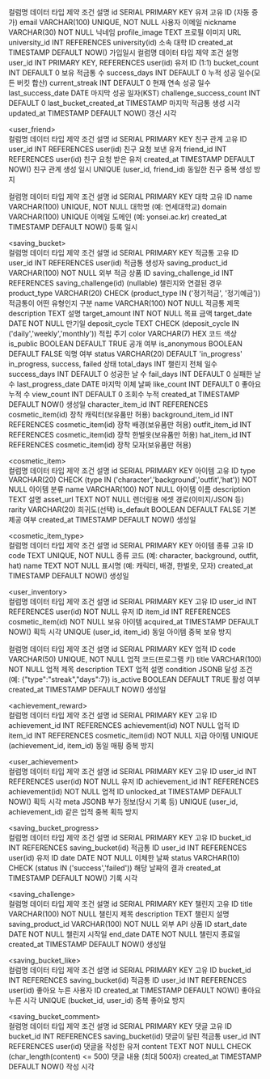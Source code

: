 <user>			
컬럼명	데이터 타입	제약 조건	설명
id	SERIAL	PRIMARY KEY	유저 고유 ID (자동 증가)
email	VARCHAR(100)	UNIQUE, NOT NULL	사용자 이메일
nickname	VARCHAR(30)	NOT NULL	닉네임
profile_image	TEXT		프로필 이미지 URL
university_id	INT	REFERENCES university(id)	소속 대학 ID
created_at	TIMESTAMP	DEFAULT NOW()	가입일시
<user_metrics>			
컬럼명	데이터 타입	제약 조건	설명
user_id 	INT	PRIMARY KEY, REFERENCES user(id)	유저 ID (1:1)
bucket_count	INT	DEFAULT 0	보유 적금통 수
success_days	INT	DEFAULT 0	누적 성공 일수(모든 버킷 합산)
current_streak	INT	DEFAULT 0	현재 연속 성공 일수
last_success_date	DATE		마지막 성공 일자(KST)
challenge_success_count	INT	DEFAULT 0	
last_bucket_created_at	TIMESTAMP		마지막 적금통 생성 시각
updated_at	TIMESTAMP	DEFAULT NOW()	갱신 시각
			
<user_friend>			
컬럼명	데이터 타입	제약 조건	설명
id	SERIAL	PRIMARY KEY	친구 관계 고유 ID
user_id	INT	REFERENCES user(id)	친구 요청 보낸 유저
friend_id	INT	REFERENCES user(id)	친구 요청 받은 유저
created_at	TIMESTAMP	DEFAULT NOW()	친구 관계 생성 일시
UNIQUE	(user_id, friend_id)		동일한 친구 중복 생성 방지
			
<university>			
컬럼명	데이터 타입	제약 조건	설명
id	SERIAL	PRIMARY KEY	대학 고유 ID
name	VARCHAR(100)	UNIQUE, NOT NULL	대학명 (예: 연세대학교)
domain	VARCHAR(100)	UNIQUE	이메일 도메인 (예: yonsei.ac.kr)
created_at	TIMESTAMP	DEFAULT NOW()	등록 일시
			
<saving_bucket>			
컬럼명	데이터 타입	제약 조건	설명
id	SERIAL	PRIMARY KEY	적금통 고유 ID
user_id	INT	REFERENCES user(id)	적금통 생성자
saving_product_id	VARCHAR(100)	NOT NULL	외부 적금 상품 ID
saving_challenge_id	INT	REFERENCES saving_challenge(id) (nullable)	챌린지와 연결된 경우
product_type 	VARCHAR(20)        	CHECK (product_type IN ('정기적금', '정기예금'))        	적금통이 어떤 유형인지 구분
name	VARCHAR(100)	NOT NULL	적금통 제목
description	TEXT		설명
target_amount	INT	NOT NULL	목표 금액
target_date	DATE	NOT NULL	만기일
deposit_cycle	TEXT	CHECK (deposit_cycle IN ('daily','weekly','monthly'))	적립 주기
color	VARCHAR(7)		HEX 코드 색상
is_public	BOOLEAN	DEFAULT TRUE	공개 여부
is_anonymous	BOOLEAN	DEFAULT FALSE	익명 여부
status	VARCHAR(20)	DEFAULT 'in_progress'	in_progress, success, failed 상태
total_days	INT		챌린지 전체 일수
success_days	INT	DEFAULT 0	성공한 날 수
fail_days	INT	DEFAULT 0	실패한 날 수
last_progress_date	DATE		마지막 이체 날짜
like_count	INT	DEFAULT 0	좋아요 누적 수
view_count	INT	DEFAULT 0	조회수 누적
created_at	TIMESTAMP	DEFAULT NOW()	생성일
character_item_id	INT	REFERENCES cosmetic_item(id)	장착 캐릭터(보유품만 허용)
background_item_id	INT	REFERENCES cosmetic_item(id)	장착 배경(보유품만 허용)
outfit_item_id	INT	REFERENCES cosmetic_item(id)	장착 한벌옷(보유품만 허용)
hat_item_id	INT	REFERENCES cosmetic_item(id)	장착 모자(보유품만 허용)
			
<cosmetic_item>			
컬럼명	데이터 타입	제약 조건	설명
id	SERIAL	PRIMARY KEY	아이템 고유 ID
type	VARCHAR(20)	CHECK (type IN ('character','background','outfit','hat')) NOT NULL	아이템 분류
name	VARCHAR(100)	NOT NULL	아이템 이름
description	TEXT		설명
asset_url	TEXT	NOT NULL	렌더링용 에셋 경로(이미지/JSON 등)
rarity	VARCHAR(20)		희귀도(선택)
is_default	BOOLEAN	DEFAULT FALSE	기본 제공 여부
created_at	TIMESTAMP	DEFAULT NOW()	생성일
			
<cosmetic_item_type>			
컬럼명	데이터 타입	제약 조건	설명
id	SERIAL	PRIMARY KEY	아이템 종류 고유 ID
code	TEXT 	UNIQUE, NOT NULL	종류 코드 (예: character, background, outfit, hat)
name	TEXT 	NOT NULL	표시명 (예: 캐릭터, 배경, 한벌옷, 모자)
created_at	TIMESTAMP	DEFAULT NOW()	생성일
			
<user_inventory>			
컬럼명	데이터 타입	제약 조건	설명
id	SERIAL	PRIMARY KEY	고유 ID
user_id	INT	REFERENCES user(id) NOT NULL	유저 ID
item_id	INT	REFERENCES cosmetic_item(id) NOT NULL	보유 아이템
acquired_at	TIMESTAMP	DEFAULT NOW()	획득 시각
UNIQUE	(user_id, item_id)		동일 아이템 중복 보유 방지
			
<achievement>			
컬럼명	데이터 타입	제약 조건	설명
id	SERIAL	PRIMARY KEY	업적 ID
code	VARCHAR(50)	UNIQUE, NOT NULL	업적 코드(프로그램 키)
title	VARCHAR(100)	NOT NULL	업적 제목
description	TEXT		업적 설명
condition	JSONB		달성 조건(예: {"type":"streak","days":7})
is_active	BOOLEAN	DEFAULT TRUE	활성 여부
created_at	TIMESTAMP	DEFAULT NOW()	생성일
			
<achievement_reward>			
컬럼명	데이터 타입	제약 조건	설명
id	SERIAL	PRIMARY KEY	고유 ID
achievement_id	INT	REFERENCES achievement(id) NOT NULL	업적 ID
item_id	INT	REFERENCES cosmetic_item(id) NOT NULL	지급 아이템
UNIQUE	(achievement_id, item_id)		동일 매핑 중복 방지
			
<user_achievement>			
컬럼명	데이터 타입	제약 조건	설명
id	SERIAL	PRIMARY KEY	고유 ID
user_id	INT	REFERENCES user(id) NOT NULL	유저 ID
achievement_id	INT	REFERENCES achievement(id) NOT NULL	업적 ID
unlocked_at	TIMESTAMP	DEFAULT NOW()	획득 시각
meta	JSONB		부가 정보(당시 기록 등)
UNIQUE	(user_id, achievement_id)		같은 업적 중복 획득 방지
			
<saving_bucket_progress>			
컬럼명	데이터 타입	제약 조건	설명
id	SERIAL	PRIMARY KEY	고유 ID
bucket_id	INT	REFERENCES saving_bucket(id)	적금통 ID
user_id	INT	REFERENCES user(id)	유저 ID
date	DATE	NOT NULL	이체한 날짜
status	VARCHAR(10)	CHECK (status IN ('success','failed'))	해당 날짜의 결과
created_at	TIMESTAMP	DEFAULT NOW()	기록 시각
			
<saving_challenge>			
컬럼명	데이터 타입	제약 조건	설명
id	SERIAL	PRIMARY KEY	챌린지 고유 ID
title	VARCHAR(100)	NOT NULL	챌린지 제목
description	TEXT		챌린지 설명
saving_product_id	VARCHAR(100)	NOT NULL	외부 API 상품 ID
start_date	DATE	NOT NULL	챌린지 시작일
end_date	DATE	NOT NULL	챌린지 종료일
created_at	TIMESTAMP	DEFAULT NOW()	생성일
			
<saving_bucket_like>			
컬럼명	데이터 타입	제약 조건	설명
id	SERIAL	PRIMARY KEY	고유 ID
bucket_id	INT	REFERENCES saving_bucket(id)	적금통 ID
user_id	INT	REFERENCES user(id)	좋아요 누른 사용자 ID
created_at	TIMESTAMP	DEFAULT NOW()	좋아요 누른 시각
UNIQUE	(bucket_id, user_id)		중복 좋아요 방지
			
<saving_bucket_comment> 			
컬럼명	데이터 타입	제약 조건	설명
id	SERIAL	PRIMARY KEY	댓글 고유 ID
bucket_id	INT	REFERENCES saving_bucket(id)	댓글이 달린 적금통
user_id	INT	REFERENCES user(id)	댓글을 작성한 유저
content	TEXT	NOT NULL CHECK (char_length(content) <= 500)	댓글 내용 (최대 500자)
created_at	TIMESTAMP	DEFAULT NOW()	작성 시각